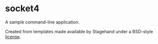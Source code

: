 # socket4

A sample command-line application.

Created from templates made available by Stagehand under a BSD-style
[license](https://github.com/dart-lang/stagehand/blob/master/LICENSE).
